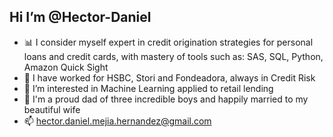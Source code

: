 ## Hi I’m @Hector-Daniel
- 📊 I consider myself expert in credit origination strategies for personal loans and credit cards, with mastery of tools such as: SAS, SQL, Python, Amazon Quick Sight
- 👷 I have worked for HSBC, Stori and Fondeadora, always in Credit Risk
- 👀 I’m interested in Machine Learning applied to retail lending
- 💞️ I'm a proud dad of three incredible boys and happily married to my beautiful wife
- 📫 hector.daniel.mejia.hernandez@gmail.com

<!--
**Hector-Daniel/Hector-Daniel** is a ✨ _special_ ✨ repository because its `README.md` (this file) appears on your GitHub profile.

Here are some ideas to get you started:

- 🔭 I’m currently working on ...
- 🌱 I’m currently learning ...
- 👯 I’m looking to collaborate on ...
- 🤔 I’m looking for help with ...
- 💬 Ask me about ...
- 📫 How to reach me: ...
- 😄 Pronouns: ...
- ⚡ Fun fact: ...
-->
